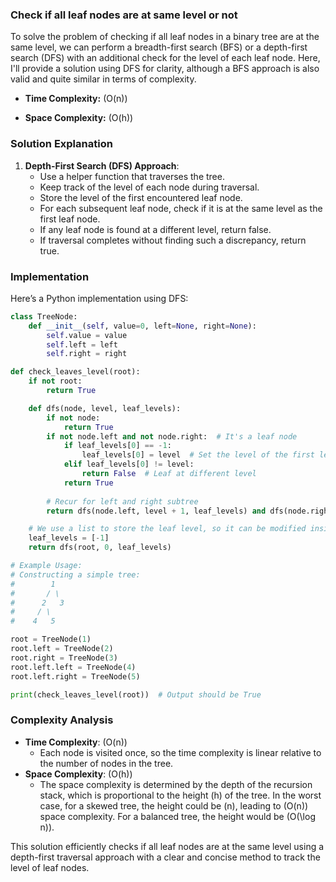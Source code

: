 ### Check if all leaf nodes are at same level or not

To solve the problem of checking if all leaf nodes in a binary tree are at the same level, we can perform a breadth-first search (BFS) or a depth-first search (DFS) with an additional check for the level of each leaf node. Here, I'll provide a solution using DFS for clarity, although a BFS approach is also valid and quite similar in terms of complexity.

- **Time Complexity:** \(O(n)\)

- **Space Complexity:** \(O(h)\)

### Solution Explanation

1. **Depth-First Search (DFS) Approach**:
   - Use a helper function that traverses the tree.
   - Keep track of the level of each node during traversal.
   - Store the level of the first encountered leaf node.
   - For each subsequent leaf node, check if it is at the same level as the first leaf node.
   - If any leaf node is found at a different level, return false.
   - If traversal completes without finding such a discrepancy, return true.

### Implementation

Here’s a Python implementation using DFS:

```python
class TreeNode:
    def __init__(self, value=0, left=None, right=None):
        self.value = value
        self.left = left
        self.right = right

def check_leaves_level(root):
    if not root:
        return True

    def dfs(node, level, leaf_levels):
        if not node:
            return True
        if not node.left and not node.right:  # It's a leaf node
            if leaf_levels[0] == -1:
                leaf_levels[0] = level  # Set the level of the first leaf node
            elif leaf_levels[0] != level:
                return False  # Leaf at different level
            return True
        
        # Recur for left and right subtree
        return dfs(node.left, level + 1, leaf_levels) and dfs(node.right, level + 1, leaf_levels)

    # We use a list to store the leaf level, so it can be modified inside the dfs
    leaf_levels = [-1]
    return dfs(root, 0, leaf_levels)

# Example Usage:
# Constructing a simple tree:
#        1
#       / \
#      2   3
#     / \
#    4   5

root = TreeNode(1)
root.left = TreeNode(2)
root.right = TreeNode(3)
root.left.left = TreeNode(4)
root.left.right = TreeNode(5)

print(check_leaves_level(root))  # Output should be True
```

### Complexity Analysis

- **Time Complexity**: \(O(n)\)
  - Each node is visited once, so the time complexity is linear relative to the number of nodes in the tree.
- **Space Complexity**: \(O(h)\)
  - The space complexity is determined by the depth of the recursion stack, which is proportional to the height \(h\) of the tree. In the worst case, for a skewed tree, the height could be \(n\), leading to \(O(n)\) space complexity. For a balanced tree, the height would be \(O(\log n)\).

This solution efficiently checks if all leaf nodes are at the same level using a depth-first traversal approach with a clear and concise method to track the level of leaf nodes.